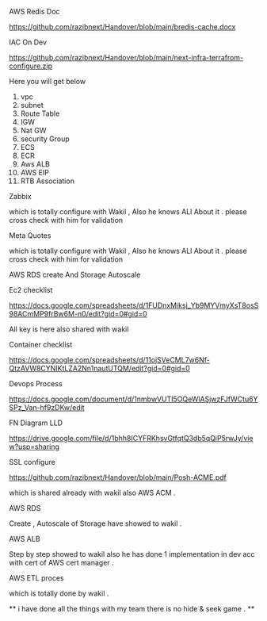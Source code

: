 AWS Redis Doc 

https://github.com/razibnext/Handover/blob/main/bredis-cache.docx


IAC On Dev 

https://github.com/razibnext/Handover/blob/main/next-infra-terrafrom-configure.zip


Here you will get below 

1. vpc
2. subnet 
3. Route Table 
4. IGW
5. Nat GW 
6. security Group 
7. ECS
8. ECR 
9. Aws ALB 
10. AWS EIP 
11. RTB Association 


Zabbix 

which is totally configure with Wakil , Also he knows ALl About it . please cross check with him for validation

Meta Quotes 

which is totally configure with Wakil , Also he knows ALl About it . please cross check with him for validation


AWS RDS create And Storage Autoscale 



Ec2 checklist 

https://docs.google.com/spreadsheets/d/1FUDnxMiksj_Yb9MYVmyXsT8osS98ACmMP9frBw6M-n0/edit?gid=0#gid=0

All key is here also shared with wakil 

Container checklist 

https://docs.google.com/spreadsheets/d/11ojSVeCML7w6Nf-QtzAVW8CYNIKtLZA2Nn1nautUTQM/edit?gid=0#gid=0


Devops Process 

https://docs.google.com/document/d/1nmbwVUTI5OQeWlASjwzFJfWCtu6YSPz_Van-hf9zDKw/edit


FN Diagram LLD 

https://drive.google.com/file/d/1bhh8ICYFRKhsvGtfqtQ3db5qQiP5rwJy/view?usp=sharing




SSL configure 

https://github.com/razibnext/Handover/blob/main/Posh-ACME.pdf 

which is shared already with wakil also AWS ACM . 

AWS RDS 

Create , Autoscale of Storage have showed to wakil . 

AWS ALB 

Step by step showed to wakil also he has done 1 implementation in dev acc with cert of AWS cert manager . 



AWS ETL proces 

which is totally done by wakil . 




















**  i have done all the things with my team there is no hide & seek game . **  


